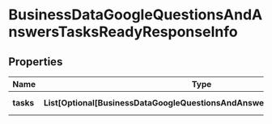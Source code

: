 # BusinessDataGoogleQuestionsAndAnswersTasksReadyResponseInfo


## Properties

| Name | Type | Description | Notes |
|------------ | ------------- | ------------- | -------------|
**tasks** | **List[Optional[BusinessDataGoogleQuestionsAndAnswersTasksReadyTaskInfo]]** | array of tasks |[optional]|